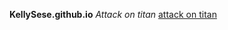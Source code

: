 **KellySese.github.io**
*Attack on titan*
[attack on titan](https://wallpapers.com/images/high/scouting-legion-attack-on-titan-logo-hpy8im9jbawkbwqa.webp)
